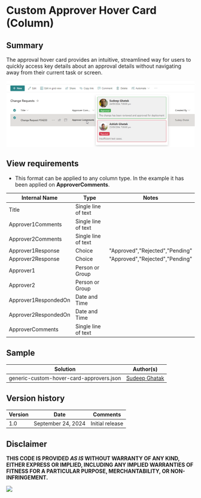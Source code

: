 # Custom Approver Hover Card (Column)

## Summary
The approval hover card provides an intuitive, streamlined way for users to quickly access key details about an approval details without navigating away from their current task or screen.

![screenshot of the sample](./assets/screenshot.png)

## View requirements
- This format can be applied to any column type. In the example it has been applied on **ApproverComments**.

| Internal Name            | Type                | Notes                                                       |
|--------------------------|---------------------|-------------------------------------------------------------|
| Title                    | Single line of text |                                                             |
| Approver1Comments        | Single line of text |                                                             |
| Approver2Comments        | Single line of text |                                                             |
| Approver1Response        | Choice              | "Approved","Rejected","Pending"                             |
| Approver2Response        | Choice              | "Approved","Rejected","Pending"                             |
| Approver1                | Person or Group     |                                                             |
| Approver2                | Person or Group     |                                                             |
| Approver1RespondedOn     | Date and Time       |                                                             |
| Approver2RespondedOn     | Date and Time       |                                                             |
| ApproverComments         | Single line of text |                                                             |

## Sample

Solution|Author(s)
--------|---------
generic-custom-hover-card-approvers.json | [Sudeep Ghatak](https://github.com/sudeepghatak)

## Version history

Version|Date|Comments
-------|----|--------
1.0|September 24, 2024|Initial release

## Disclaimer
**THIS CODE IS PROVIDED *AS IS* WITHOUT WARRANTY OF ANY KIND, EITHER EXPRESS OR IMPLIED, INCLUDING ANY IMPLIED WARRANTIES OF FITNESS FOR A PARTICULAR PURPOSE, MERCHANTABILITY, OR NON-INFRINGEMENT.**

<img src="https://pnptelemetry.azurewebsites.net/list-formatting/column-samples/generic-custom-hover-card-approvers" />
